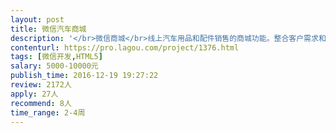 ```yaml
---                
layout: post       
title: 微信汽车商城           
description: '</br>微信商城</br>线上汽车用品和配件销售的商城功能。整合客户需求和技师资源。让技师的技术水准提高和收入同步提升。可以参考车享家，汽车超人，途虎等。</br>需要实现：</br>用品、配件功能模块，需要后台。</br>普通车主可以看见用品模块，技术、修理店老板等可以看见配件售卖模块。</br>'     
contenturl: https://pro.lagou.com/project/1376.html      
tags: [微信开发,HTML5]            
salary: 5000-10000元          
publish_time: 2016-12-19 19:27:22         
review: 2172人                   
apply: 27人                   
recommend: 8人                   
time_range: 2-4周              
---                 
```

